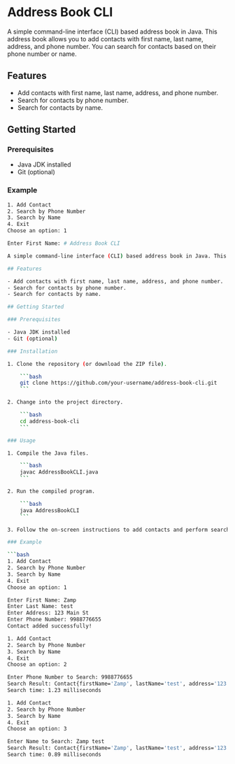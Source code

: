 # Address Book CLI

A simple command-line interface (CLI) based address book in Java. This address book allows you to add contacts with first name, last name, address, and phone number. You can search for contacts based on their phone number or name.

## Features

- Add contacts with first name, last name, address, and phone number.
- Search for contacts by phone number.
- Search for contacts by name.

## Getting Started

### Prerequisites

- Java JDK installed
- Git (optional)

### Example

```bash
1. Add Contact
2. Search by Phone Number
3. Search by Name
4. Exit
Choose an option: 1

Enter First Name: # Address Book CLI

A simple command-line interface (CLI) based address book in Java. This address book allows you to add contacts with first name, last name, address, and phone number. You can search for contacts based on their phone number or name.

## Features

- Add contacts with first name, last name, address, and phone number.
- Search for contacts by phone number.
- Search for contacts by name.

## Getting Started

### Prerequisites

- Java JDK installed
- Git (optional)

### Installation

1. Clone the repository (or download the ZIP file).

    ```bash
    git clone https://github.com/your-username/address-book-cli.git
    ```

2. Change into the project directory.

    ```bash
    cd address-book-cli
    ```

### Usage

1. Compile the Java files.

    ```bash
    javac AddressBookCLI.java
    ```

2. Run the compiled program.

    ```bash
    java AddressBookCLI
    ```

3. Follow the on-screen instructions to add contacts and perform searches.

### Example

```bash
1. Add Contact
2. Search by Phone Number
3. Search by Name
4. Exit
Choose an option: 1

Enter First Name: Zamp
Enter Last Name: test
Enter Address: 123 Main St
Enter Phone Number: 9988776655
Contact added successfully!

1. Add Contact
2. Search by Phone Number
3. Search by Name
4. Exit
Choose an option: 2

Enter Phone Number to Search: 9988776655
Search Result: Contact{firstName='Zamp', lastName='test', address='123 Main St', phoneNumber='9988776655'}
Search time: 1.23 milliseconds

1. Add Contact
2. Search by Phone Number
3. Search by Name
4. Exit
Choose an option: 3

Enter Name to Search: Zamp test
Search Result: Contact{firstName='Zamp', lastName='test', address='123 Main St', phoneNumber='9988776655'}
Search time: 0.89 milliseconds
